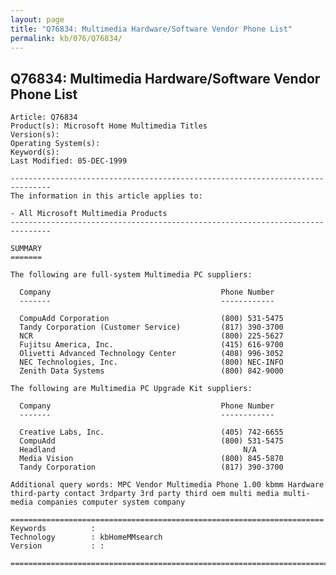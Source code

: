 ```yaml
---
layout: page
title: "Q76834: Multimedia Hardware/Software Vendor Phone List"
permalink: kb/076/Q76834/
---
```


## Q76834: Multimedia Hardware/Software Vendor Phone List

	Article: Q76834
	Product(s): Microsoft Home Multimedia Titles
	Version(s): 
	Operating System(s): 
	Keyword(s): 
	Last Modified: 05-DEC-1999
	
	-------------------------------------------------------------------------------
	The information in this article applies to:
	
	- All Microsoft Multimedia Products 
	-------------------------------------------------------------------------------
	
	SUMMARY
	=======
	
	The following are full-system Multimedia PC suppliers:
	
	  Company                                      Phone Number
	  -------                                      ------------
	
	  CompuAdd Corporation                         (800) 531-5475
	  Tandy Corporation (Customer Service)         (817) 390-3700
	  NCR                                          (800) 225-5627
	  Fujitsu America, Inc.                        (415) 616-9700
	  Olivetti Advanced Technology Center          (408) 996-3052
	  NEC Technologies, Inc.                       (800) NEC-INFO
	  Zenith Data Systems                          (800) 842-9000
	
	The following are Multimedia PC Upgrade Kit suppliers:
	
	  Company                                      Phone Number
	  -------                                      ------------
	
	  Creative Labs, Inc.                          (405) 742-6655
	  CompuAdd                                     (800) 531-5475
	  Headland                                          N/A
	  Media Vision                                 (800) 845-5870
	  Tandy Corporation                            (817) 390-3700
	
	Additional query words: MPC Vendor Multimedia Phone 1.00 kbmm Hardware third-party contact 3rdparty 3rd party third oem multi media multi-media companies computer system company
	
	======================================================================
	Keywords          :  
	Technology        : kbHomeMMsearch
	Version           : :
	
	=============================================================================
	
